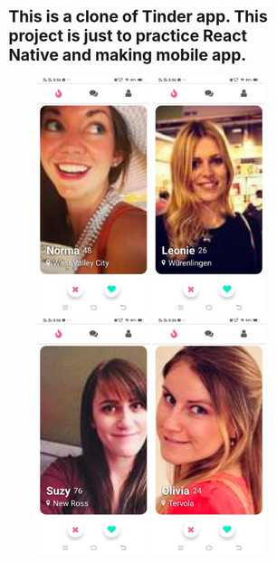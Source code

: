 
# This is a clone of Tinder app. This project is just to practice React Native and making mobile app. 
<div align="center">
    <img src="./images/ss1.jpg" width="200px"></img>
    <img src="./images/ss2.jpg" width="200px"></img>
    <img src="./images/ss3.jpg" width="200px"></img>
    <img src="./images/ss4.jpg" width="200px"></img>
    
</div>